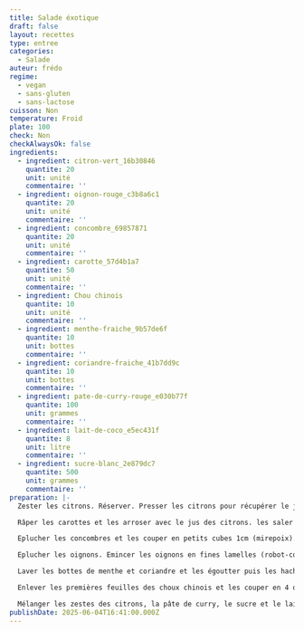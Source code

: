 ```yaml
---
title: Salade éxotique
draft: false
layout: recettes
type: entree
categories:
  - Salade
auteur: frédo
regime:
  - vegan
  - sans-gluten
  - sans-lactose
cuisson: Non
temperature: Froid
plate: 100
check: Non
checkAlwaysOk: false
ingredients:
  - ingredient: citron-vert_16b30846
    quantite: 20
    unit: unité
    commentaire: ''
  - ingredient: oignon-rouge_c3b8a6c1
    quantite: 20
    unit: unité
    commentaire: ''
  - ingredient: concombre_69857871
    quantite: 20
    unit: unité
    commentaire: ''
  - ingredient: carotte_57d4b1a7
    quantite: 50
    unit: unité
    commentaire: ''
  - ingredient: Chou chinois
    quantite: 10
    unit: unité
    commentaire: ''
  - ingredient: menthe-fraiche_9b57de6f
    quantite: 10
    unit: bottes
    commentaire: ''
  - ingredient: coriandre-fraiche_41b7dd9c
    quantite: 10
    unit: bottes
    commentaire: ''
  - ingredient: pate-de-curry-rouge_e030b77f
    quantite: 100
    unit: grammes
    commentaire: ''
  - ingredient: lait-de-coco_e5ec431f
    quantite: 8
    unit: litre
    commentaire: ''
  - ingredient: sucre-blanc_2e879dc7
    quantite: 500
    unit: grammes
    commentaire: ''
preparation: |-
  Zester les citrons. Réserver. Presser les citrons pour récupérer le jus. Réserver.

  Râper les carottes et les arroser avec le jus des citrons. les saler un peu. Réserver.

  Eplucher les concombres et les couper en petits cubes 1cm (mirepoix). Réserver.

  Eplucher les oignons. Emincer les oignons en fines lamelles (robot-coupe). Réserver.

  Laver les bottes de menthe et coriandre et les égoutter puis les hacher finement. Réserver.

  Enlever les premières feuilles des choux chinois et les couper en 4 dans le sens de la longueur. Les émincer ensuite en fines lamelles dans le sens de la largeur.

  Mélanger les zestes des citrons, la pâte de curry, le sucre et le lait de coco et ajouter cette sauce aux crudités mélangés intimement avant de servir.
publishDate: 2025-06-04T16:41:00.000Z
---
```

